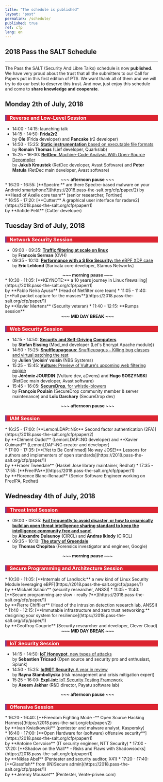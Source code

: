 ```yaml
---
title: "The schedule is published"
layout: "post"
permalink: /schedule/
published: true 
ref: cfp
lang: en
---
```


## 2018 Pass the SALT Schedule

---

The Pass the SALT (Security And Libre Talks) schedule is now **published**. We have very proud about the trust that all the submitters to our Call for Papers put in this first edition of PTS. We want thank all of them and we will try to do our best to deserve this trust. And now, just enjoy this schedule and come to **share knowledge and cooperate**. 

## Monday 2th of July, 2018 

<div style="border-left: 5px solid #7b4397; color: white; background-color: #dc2430; padding-left: 10px"> <h3>Reverse and Low-Level Session</h3></div>

* 14:00 - 14:15: launching talk<br/>
* 14:15 - 14:50: [**Frida2r2**](https://2018.pass-the-salt.org/cfp/paper/1) <br />
  by **Ole** (Frida developer) and **Pancake** (r2 developer)<br />
* 14:50 - 15:25: [**Static instrumentation** based on executable file formats](https://2018.pass-the-salt.org/cfp/paper/1)<br />
  by **Romain Thomas** (Lief developer, Quarkslab)<br />
* 15:25 - 16-00: [**RetDec**: Machine-Code Analysis With Open-Source Decompiler](https://2018.pass-the-salt.org/cfp/paper/1) <br />
  by **Jakub Kroustek** (RetDec developer, Avast Software) and **Peter Matula** (RetDec main developer, Avast software)<br />
<div style="padding-left:40px"><div style="text-align: center; font-weight: bold">~~~ afternoon pause ~~~</div></div>
* 16:20 - 16:55: [**Spectre:** are there Spectre-based malware on your Android smartphone?](https://2018.pass-the-salt.org/cfp/paper/2)<KEYNOTE />
  by **Head of Axelle core team** (senior researcher, Fortinet) <br />
* 16:55 - 17:20: [**Cutter:** A graphical user interface for radare2](https://2018.pass-the-salt.org/cfp/paper/1)<br />
  by **Antide Petit** (Cutter developer)

## Tuesday 3rd of July, 2018 

<div style="border-left: 5px solid #7b4397; color: white; background-color: #dc2430; padding-left: 10px"> <h3>Network Security Session</h3></div>

* 09:00 - 09:35: [**Traffic filtering at scale on linux**](https://2018.pass-the-salt.org/cfp/paper/1) <br />
  by **Francois Serman** (OVH)
* 09:35 - 10:10: [**Performance with a S like Security:** the eBPF XDP case](https://2018.pass-the-salt.org/cfp/paper/1) <br />
  by **Eric Leblond** (Suricata core developer, Stamus Networks)
<div style="padding-left:40px"><div style="text-align: center; font-weight: bold">~~~ morning pause ~~~</div></div>
* 10:30 - 11:05: [**KEYNOTE:** a 10 years journey in Linux firewalling](https://2018.pass-the-salt.org/cfp/paper/1) <br />
  by **Pablo Neira Ayuso** (Head of Netfilter core team)
* 11:05 - 11:40: [**Full packet capture for the masses**](https://2018.pass-the-salt.org/cfp/paper/1) <br />
  by **Xavier Mertens** (Security veteran)
* 11:40 - 12:15: **Rumps session**

<div style="padding-left:40px"><div style="text-align: center; font-weight: bold">~~~ MID DAY BREAK ~~~</div></div>

<div style="border-left: 5px solid #7b4397; color: white; background-color: #dc2430; padding-left: 10px"> <h3>Web Security Session</h3></div>

* 14:15 - 14:50: [**Security and Self-Driving Computers**](https://2018.pass-the-salt.org/cfp/paper/1) <br />
  by **Stefan Eissing** (Mod_md developer (Let's Encrypt Apache module))
* 14:50 - 15:25: [**Snuffleupageaus:** Snuffleupagus - Killing bug classes and virtual patching the rest](https://2018.pass-the-salt.org/cfp/paper/1)<br />
  by **Julien 'jvoisin' voisin** (NBS Systems)<br />
* 15:25 - 15:45: [**Vulture**: Preview of Vulture's upcoming web filtering engine](https://2018.pass-the-salt.org/cfp/paper/1) <br />
  by **Jérémie JOURDIN** (Vulture dev, aDvens) and **Hugo SOSZYNSKI** (RetDec main developer, Avast software)
* 15:45 - 16:05: [**SecureDrop**, for whistle-blowers](https://2018.pass-the-salt.org/cfp/paper/1) <br />
  by **François Poulain** (SecureDrop community member & server maintenance) and **Loïc Darchary** (SecureDrop dev)
<div style="padding-left:40px"><div style="text-align: center; font-weight: bold">~~~ afternoon pause ~~~</div></div>

<div style="border-left: 5px solid #7b4397; color: white; background-color: #dc2430; padding-left: 10px"> <h3>IAM Session</h3></div>
* 16:25 - 17:00: [**LemonLDAP::NG:** Second factor authentication (2FA)](https://2018.pass-the-salt.org/cfp/paper/2)<br />
  by **Clément Oudot** (LemonLDAP::NG developer) and **Xavier Guimard** (LemonLDAP::NG creator and developer) <br />
* 17:00 - 17:35: [**[Yet to Be Confirmed] No way JOSE!** Lessons for authors and implementers of open standards](https://2018.pass-the-salt.org/cfp/paper/1)<br />
  by **Fraser Tweedale** (Haskel Jose library maintainer, Redhat)
* 17:35 - 17:55: [**FreeIPA**](https://2018.pass-the-salt.org/cfp/paper/1)<br />
  by **Florence Blanc-Renaud** (Senior Software Engineer working on FreeIPA, Redhat)

## Wednesday 4th of July, 2018 

<div style="border-left: 5px solid #7b4397; color: white; background-color: #dc2430; padding-left: 10px"> <h3>Threat Intel Session</h3></div>

* 09:00 - 09:35: [**Fail frequently to avoid disaster, or how to organically build an open threat intelligence sharing standard to keep the intelligence community free and sane!**](https://2018.pass-the-salt.org/cfp/paper/1) <br />
  by **Alexandre Dulaunoy** (CIRCL) and **Andras Iklody** (CIRCL)
* 09:35 - 10:10: [**The story of Greendale**](https://2018.pass-the-salt.org/cfp/paper/1) <br />
  by **Thomas Chopitea** (Forensics investigator and engineer, Google)
<div style="padding-left:40px"><div style="text-align: center; font-weight: bold">~~~ morning pause ~~~</div></div>

<div style="border-left: 5px solid #7b4397; color: white; background-color: #dc2430; padding-left: 10px"> <h3>Secure Programming and Architecture Session</h3></div>
* 10:30 - 11:05: [**Internals of Landlock:** a new kind of Linux Security Module leveraging eBPF](https://2018.pass-the-salt.org/cfp/paper/1) <br />
  by **Mickaël Salaün** (security researcher, ANSSI)
* 11:05 - 11:40: [**Secure programming are slow - really ?**](https://2018.pass-the-salt.org/cfp/paper/1) <br />
  by **Pierre Chifflier** (Head of the intrusion detection research lab, ANSSI)
* 11:40 - 12:15: [**Immutable infrastructure and zero trust networking:** designing your system for resilience](https://2018.pass-the-salt.org/cfp/paper/1) <br />
  by **Geoffroy Couprie** (Security researcher and developer, Clever Cloud)

<div style="padding-left:40px"><div style="text-align: center; font-weight: bold">~~~ MID DAY BREAK ~~~</div></div>

<div style="border-left: 5px solid #7b4397; color: white; background-color: #dc2430; padding-left: 10px"> <h3>IoT Security Session</h3></div>

* 14:15 - 14:50: [**IoT Honeypot**, new types of attacks](https://2018.pass-the-salt.org/cfp/paper/1) <br />
  by **Sebastien Tricaud** (Open source and security pro and enthusiast, Splunk)
* 14:50 - 15:25: [**Io(M)T Security:** A year in review](https://2018.pass-thePentester-salt.org/cfp/paper/1) <br />
  by **Rayna Stamboliyska** (risk management and crisis mitigation expert) 
* 15:25 - 16:00: [**Expl-iot:** IoT Security Testing Framework](https://2018.pass-the-salt.org/cfp/paper/1)<br />
  by **Aseem Jakhar** (R&D director, Payatu software lab)<br />
<div style="padding-left:40px"><div style="text-align: center; font-weight: bold">~~~ afternoon pause ~~~</div></div>

<div style="border-left: 5px solid #7b4397; color: white; background-color: #dc2430; padding-left: 10px"> <h3>Offensive Session</h3></div>
* 16:20 - 16:40: [**Freedom Fighting Mode -** Open Source Hacking Harness](https://2018.pass-the-salt.org/cfp/paper/2)<br />
  by **Ivan Kwiatkowski** (pentester and malware analyst, Kaspersky) <br />
* 16:40 - 17:00: [**Open Hardware for (software) offensive security**](https://2018.pass-the-salt.org/cfp/paper/1)<br />
  by **Antoine Cervoise** (IT security engineer, NTT Security)
* 17:00 - 17:20: [**Shadow on the Wall** -  Risks and Flaws with Shadowsocks](https://2018.pass-the-salt.org/cfp/paper/1)<br />
  by **Niklas Abel** (Pentester and security auditor, X41)
* 17:20 - 17:40: [**Glassfish** from (IN)Secure admin](https://2018.pass-the-salt.org/cfp/paper/1)<br />
  by **Jeremy Mousset** (Pentester, Vente-privee.com)
